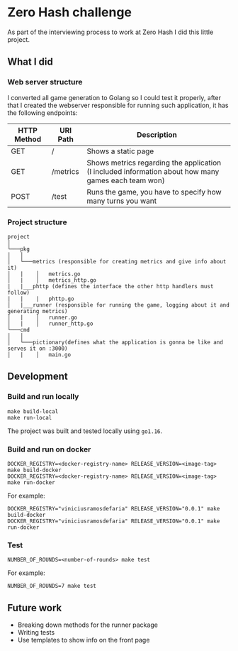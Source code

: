# Zero Hash challenge

As part of the interviewing process to work at Zero Hash I did this little project.

## What I did

### Web server structure

I converted all game generation to Golang so I could test it properly, after that I created the webserver responsible for running such application, it has the following endpoints:

HTTP Method   | URI Path     | Description |
------------- | -------------|-------------|
GET           | /            | Shows a static page |
GET           | /metrics     | Shows metrics regarding the application (I included information about how many games each team won)|
POST           | /test       | Runs the game, you have to specify how many turns you want 

### Project structure

```
project
│
└───pkg
│   │
│   └───metrics (responsible for creating metrics and give info about it)
│   |    │   metrics.go
│   |    │   metrics_http.go
|   |___phttp (defines the interface the other http handlers must follow)
|   |    |   phttp.go   
│   |___runner (responsible for running the game, logging about it and generating metrics)
│   |    │   runner.go
│   |    │   runner_http.go
└───cmd
│   │
│   └───pictionary(defines what the application is gonna be like and serves it on :3000)
│   |    │   main.go

```

## Development

### Build and run locally
```
make build-local
make run-local
```
The project was built and tested locally using `go1.16`.

### Build and run on docker
```
DOCKER_REGISTRY=<docker-registry-name> RELEASE_VERSION=<image-tag> make build-docker
DOCKER_REGISTRY=<docker-registry-name> RELEASE_VERSION=<image-tag> make run-docker
```
For example:
```
DOCKER_REGISTRY="viniciusramosdefaria" RELEASE_VERSION="0.0.1" make build-docker
DOCKER_REGISTRY="viniciusramosdefaria" RELEASE_VERSION="0.0.1" make run-docker
```
### Test
```
NUMBER_OF_ROUNDS=<number-of-rounds> make test
```
For example:
```
NUMBER_OF_ROUNDS=7 make test
```

## Future work

- Breaking down methods for the runner package
- Writing tests
- Use templates to show info on the front page


